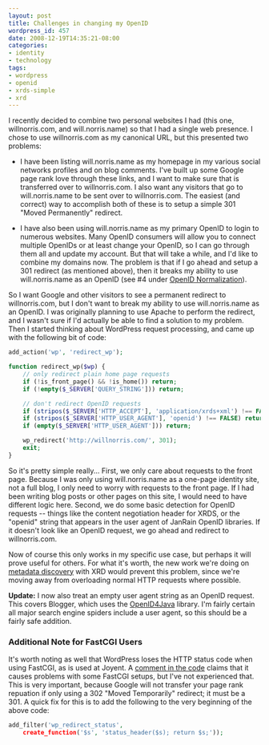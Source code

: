 ```yaml
---
layout: post
title: Challenges in changing my OpenID
wordpress_id: 457
date: 2008-12-19T14:35:21-08:00
categories:
- identity
- technology
tags:
- wordpress
- openid
- xrds-simple
- xrd
---
```

I recently decided to combine two personal websites I had (this one, willnorris.com, and will.norris.name) so that I had
a single web presence.  I chose to use willnorris.com as my canonical URL, but this presented two problems:

 - I have been listing will.norris.name as my homepage in my various social networks profiles and on blog comments.
 I've built up some Google page rank love through these links, and I want to make sure that is transferred over to
 willnorris.com.  I also want any visitors that go to will.norris.name to be sent over to willnorris.com.  The easiest
 (and correct) way to accomplish both of these is to setup a simple 301 "Moved Permanently" redirect.

 - I have also been using will.norris.name as my primary OpenID to login to numerous websites.  Many OpenID consumers
 will allow you to connect multiple OpenIDs or at least change your OpenID, so I can go through them all and update my
 account.  But that will take a while, and I'd like to combine my domains now.  The problem is that if I go ahead and
 setup a 301 redirect (as mentioned above), then it breaks my ability to use will.norris.name as an OpenID (see #4 under
 [OpenID Normalization][]).

So I want Google and other visitors to see a permanent redirect to willnorris.com, but I don't want to break my ability
to use will.norris.name as an OpenID.  I was originally planning to use Apache to perform the redirect, and I wasn't
sure if I'd actually be able to find a solution to my problem.  Then I started thinking about WordPress request
processing, and came up with the following bit of code:

``` php
add_action('wp', 'redirect_wp');

function redirect_wp($wp) {
    // only redirect plain home page requests
    if (!is_front_page() && !is_home()) return;
    if (!empty($_SERVER['QUERY_STRING'])) return;

    // don't redirect OpenID requests
    if (stripos($_SERVER['HTTP_ACCEPT'], 'application/xrds+xml') !== FALSE) return;
    if (stripos($_SERVER['HTTP_USER_AGENT'], 'openid') !== FALSE) return;
    if (empty($_SERVER['HTTP_USER_AGENT'])) return;

    wp_redirect('http://willnorris.com/', 301);
    exit;
}
```

So it's pretty simple really... First, we only care about requests to the front page.  Because I was only using
will.norris.name as a one-page identity site, not a full blog, I only need to worry with requests to the front page.  If
I had been writing blog posts or other pages on this site, I would need to have different logic here.  Second, we do
some basic detection for OpenID requests -- things like the content negotiation header for XRDS, or the "openid" string
that appears in the user agent of JanRain OpenID libraries.  If it doesn't look like an OpenID request, we go ahead and
redirect to willnorris.com.

Now of course this only works in my specific use case, but perhaps it will prove useful for others.  For what it's
worth, the new work we're doing on [metadata discovery][] with XRD would prevent this problem, since we're moving away
from overloading normal HTTP requests where possible.

**Update:** I now also treat an empty user agent string as an OpenID request.  This covers Blogger, which uses the
[OpenID4Java][] library.  I'm fairly certain all major search engine spiders include a user agent, so this should be a
fairly safe addition.

[OpenID4Java]: http://openid4java.org

### Additional Note for FastCGI Users ###

It's worth noting as well that WordPress loses the HTTP status code when using FastCGI, as is used at Joyent.  A
[comment in the code][] claims that it causes problems with some FastCGI setups, but I've not experienced that.  This is
very important, because Google will not transfer your page rank repuation if only using a 302 "Moved Temporarily"
redirect; it must be a 301.  A quick fix for this is to add the following to the very beginning of the above code:

``` php
add_filter('wp_redirect_status',
    create_function('$s', 'status_header($s); return $s;'));
```

[OpenID Normalization]: http://openid.net/specs/openid-authentication-2_0.html#normalization
[metadata discovery]: http://groups.google.com/group/metadata-discovery
[comment in the code]: http://trac.wordpress.org/browser/tags/2.7/wp-includes/pluggable.php#L848
